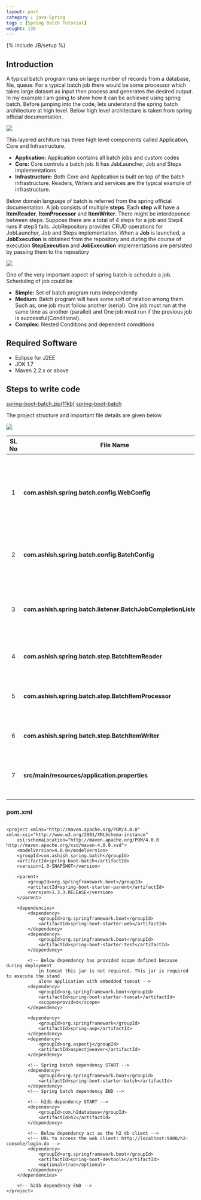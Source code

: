 ```yaml
---
layout: post
category : java-Spring
tags : [Spring Batch Tutorial]
weight: 130
---
```


{% include JB/setup %}
 

## Introduction
  
 
 A typical batch program runs on large number of records from a database, file, queue. For a typical batch job there would be some processor which takes large dataset as input then process and generates the desired output. In my example I am going to show how it can be achieved using spring batch. Before jumping into the code, lets understand the spring batch architecture at high level. Below high level architecture is taken from spring official documentation.
 
 <img src="https://cloud.githubusercontent.com/assets/11231867/26121529/907c383c-3a42-11e7-940c-30858792f885.png"/>
 
 This layered architure has three high level components called Application, Core and Infrastructure.
 
 
 * **Application:** Application contains all batch jobs and custom codes
 * **Core:** Core controls a batch job. It has JabLauncher, Job and Steps implementations
 * **Infrastructure:** Both Core and Application is built on top of the batch infrastructure. Readers, Writers and services are the typical example of infrastructure.

Below domain language of batch is referred from the spring official documentation. A job consists of multiple **steps**. Each **step** will have a **ItemReader**, **ItemProcessor** and **ItemWriter**. There might be interdepence between steps. Suppose there are a total of 4 steps for a job and Step4 runs if step3 fails. JobRepository provides CRUD operations for JobLauncher, Job and Steps implementation. When a **Job** is launched, a **JobExecution** is obtained from the repository and during the course of execution **StepExecution** and **JobExecution** implementations are persisted by passing them to the repository

<img src="https://cloud.githubusercontent.com/assets/11231867/26121880/abce9462-3a43-11e7-8e80-90d7b38e39ff.png"/>

One of the very important aspect of spring batch is schedule a job. Scheduling of job could be 


  * **Simple:** Set of batch program runs independently
  * **Medium:** Batch program will have some soft of relation among them. Such as, one job must follow another (serial). One job must run at the same time as another (parallel) and One job must run if the previous job is successful(Conditional). 
  * **Complex:** Nested Conditions and dependent comditions
  
## Required Software


* Eclipse for J2EE
* JDK 1.7
* Maven 2.2.x or above

## Steps to write code

<div class="download-view">
	<span class="download">
		<a href="https://github.com/ashismo/repositoryForMyBlog/blob/master/spring/spring-boot-batch.zip" target="_blank">spring-boot-batch.zip(11kb)</a>
	</span>
	<span class="view">
		<a href="https://github.com/ashismo/repositoryForMyBlog/tree/master/spring/spring-boot-batch" target="_blank">spring-boot-batch</a>
	</span>
</div>

The project structure and important file details are given below  

<img src="https://cloud.githubusercontent.com/assets/11231867/26134317/be77837a-3a7b-11e7-8eb6-700de3546f0e.GIF"/>

SL No | File Name | Description
:---: | --- | ---
1 | **com.ashish.spring.batch.config.WebConfig** | This file configures the Spring boot application, enables batch processing and scheduling.
2 | **com.ashish.spring.batch.config.BatchConfig** | This file configures the JobLauncher, Job and Steps.
3 | **com.ashish.spring.batch.listener.BatchJobCompletionListener** | Continuously monitors (listen) the application. Once job is executed prints a message.
4 | **com.ashish.spring.batch.step.BatchItemReader** | Item Reader reads input for a given batch step.
5 | **com.ashish.spring.batch.step.BatchItemProcessor** | Item Processor process the data read by the item reader.
6 | **com.ashish.spring.batch.step.BatchItemWriter** | Item Writer writes the processed data.
7 | **src/main/resources/application.properties** | database url, server port and log level property is defined in this file

### pom.xml

<pre class="prettyprint highlight"><code class="language-xml" data-lang="xml">
&lt;project xmlns="http://maven.apache.org/POM/4.0.0" xmlns:xsi="http://www.w3.org/2001/XMLSchema-instance"
	xsi:schemaLocation="http://maven.apache.org/POM/4.0.0 http://maven.apache.org/xsd/maven-4.0.0.xsd"&gt;
	&lt;modelVersion&gt;4.0.0&lt;/modelVersion&gt;
	&lt;groupId&gt;com.ashish.spring.batch&lt;/groupId&gt;
	&lt;artifactId&gt;spring-boot-batch&lt;/artifactId&gt;
	&lt;version&gt;1.0-SNAPSHOT&lt;/version&gt;

	&lt;parent&gt;
		&lt;groupId&gt;org.springframework.boot&lt;/groupId&gt;
		&lt;artifactId&gt;spring-boot-starter-parent&lt;/artifactId&gt;
		&lt;version&gt;1.3.3.RELEASE&lt;/version&gt;
	&lt;/parent&gt;

	&lt;dependencies&gt;
		&lt;dependency&gt;
			&lt;groupId&gt;org.springframework.boot&lt;/groupId&gt;
			&lt;artifactId&gt;spring-boot-starter-web&lt;/artifactId&gt;
		&lt;/dependency&gt;
		&lt;dependency&gt;
			&lt;groupId&gt;org.springframework.boot&lt;/groupId&gt;
			&lt;artifactId&gt;spring-boot-starter-test&lt;/artifactId&gt;
		&lt;/dependency&gt;

		&lt;!-- Below dependency has provided scope defined because during deployment 
			in tomcat this jar is not required. This jar is required to execute the stand 
			alone application with embedded tomcat --&gt;
		&lt;dependency&gt;
			&lt;groupId&gt;org.springframework.boot&lt;/groupId&gt;
			&lt;artifactId&gt;spring-boot-starter-tomcat&lt;/artifactId&gt;
			&lt;scope&gt;provided&lt;/scope&gt;
		&lt;/dependency&gt;

		&lt;dependency&gt;
			&lt;groupId&gt;org.springframework&lt;/groupId&gt;
			&lt;artifactId&gt;spring-aop&lt;/artifactId&gt;
		&lt;/dependency&gt;
		&lt;dependency&gt;
			&lt;groupId&gt;org.aspectj&lt;/groupId&gt;
			&lt;artifactId&gt;aspectjweaver&lt;/artifactId&gt;
		&lt;/dependency&gt;

		&lt;!-- Spring batch dependency START --&gt;
		&lt;dependency&gt;
			&lt;groupId&gt;org.springframework.boot&lt;/groupId&gt;
			&lt;artifactId&gt;spring-boot-starter-batch&lt;/artifactId&gt;
		&lt;/dependency&gt;
		&lt;!-- Spring batch dependency END --&gt;
		
		&lt;!-- h2db dependency START --&gt;
		&lt;dependency&gt;
			&lt;groupId&gt;com.h2database&lt;/groupId&gt;
			&lt;artifactId&gt;h2&lt;/artifactId&gt;
		&lt;/dependency&gt;
		
		&lt;!-- Below dependency act as the h2 db client --&gt;
		&lt;!-- URL to access the web client: http://localhost:9000/h2-console/login.do --&gt;
		&lt;dependency&gt;
			&lt;groupId&gt;org.springframework.boot&lt;/groupId&gt;
			&lt;artifactId&gt;spring-boot-devtools&lt;/artifactId&gt;
			&lt;optional&gt;true&lt;/optional&gt;
		&lt;/dependency&gt;
	&lt;/dependencies&gt;
	
	&lt;!-- h2db dependency END --&gt;
&lt;/project&gt;
</code></pre>
